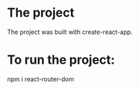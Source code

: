
# The project 
The project was built with create-react-app. 

# To run the project: 
npm i react-router-dom 